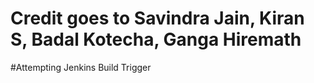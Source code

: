 # Credit goes to Savindra Jain, Kiran S, Badal Kotecha, Ganga Hiremath

#Attempting Jenkins Build Trigger